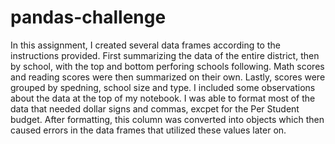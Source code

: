 # pandas-challenge
In this assignment, I created several data frames according to the instructions provided. First summarizing the data of the entire district, then by school, with the top and bottom perforing schools following. Math scores and reading scores were then summarized on their own. Lastly, scores were grouped by spedning, school size and type. I included some observations about the data at the top of my notebook. I was able to format most of the data that needed dollar signs and commas, excpet for the Per Student budget. After formatting, this column was converted into objects which then caused errors in the data frames that utilized these values later on. 
